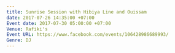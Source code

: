 ```yaml
---
title: Sunrise Session with Hibiya Line and Ouissam
date: 2017-07-26 14:35:00 +07:00
Event date: 2017-07-30 05:00:00 +07:00
Venue: Rafiki's
Event URL: https://www.facebook.com/events/106428986689993/
Genre: DJ
---
```



